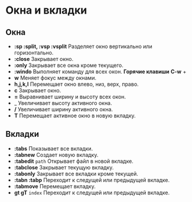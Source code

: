 # Окна и вкладки

## Окна
- __:sp :split, :vsp :vsplit__
  Разделяет окно вертикально или горизонтально.
- __:close__
  Закрывает окно.
- __:only__
  Закрывает все окна кроме текущего.
- __:windo__
  Выполняет команду для всех окон.
__Горячие клавиши__
__C-w__ +
- __w__ Меняет фокус между окнами.
- __h,j,k,l__ Перемещает окно влево, низ, верх, право.
- __c__ Закрывает окно.
- __=__ Выравнивает ширину и высоту всех окон.
- _ Увеличивает высоту активного окна.
- __/__ Увеличивает ширину активного окна.
- __T__ Перемещает активное окно в новую вкладку.

## Вкладки
- __:tabs__
  Показывает все вкладки.
- __:tabnew__
  Создает новую вкладку.
- __:tabedit__ `path`
  Открывает файл в новой вкладке.
- __:tabclose__
  Закрывает текущую вкладку.
- __:tabonly__
  Закрывает все вкладки кроме текущей.
- __:tabn :tabp__
  Переходит к следущей или предыдущей вкладке.
- __:tabmove__
  Перемещает вкладку.
- __gt gT__ `index`
  Переходит к следущей или предыдущей вкладке.
